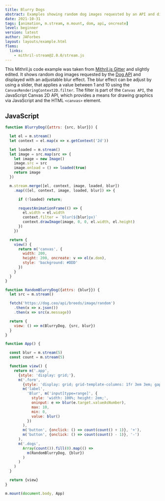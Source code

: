 ```yaml
---
title: Blurry Dogs
abstract: Examples showing random dog images requested by an API and displayed with an adjustable blur effect.
date: 2021-10-31
tags: [animation, m.stream, m.mount, dom, api, oncreate]
level: beginner
version: latest
author: JAForbes
layout: layouts/example.html
flems:
  links:
    - mithril-stream@2.0.0/stream.js
---
```


This Mithril.js code example was taken from [Mithril.js Gitter](https://gitter.im/mithriljs/mithril.js?at=617e0eaf98c13e75500896f2) and slightly edited.
It shows random dog images requested by the [Dog API](https://dog.ceo/dog-api/) and displayed with an adjustable blur effect.
The blur effect can be adjust by using a slider, that applies a value between 1 and 10 using the `CanvasRenderingContext2D.filter`.
The filter is part of the `Canvas API`, the JavaScript Canvas 2D API, which provides a means for drawing graphics via JavaScript and the HTML `<canvas>` element.

## JavaScript

~~~js
function BlurryDog({attrs: {src, blur}}) {

  let el = m.stream()
  let context = el.map(x => x.getContext('2d'))

  let loaded = m.stream()
  let image = src.map(src => {
    let image = new Image()
    image.src = src
    image.onload = () => loaded(true)
    return image
  })

  m.stream.merge([el, context, image, loaded, blur])
    .map(([el, context, image, loaded, blur]) => {

      if (!loaded) return;

      requestAnimationFrame(() => {
        el.width = el.width
        context.filter = `blur(${blur}px)`
        context.drawImage(image, 0, 0, el.width, el.height)
      })
    })

  return {
    view() {
      return m('canvas', {
        width: 200,
        height: 200, oncreate: v => el(v.dom),
        style: 'background: #DDD'
      })
    }
  }
}

function RandomBlurryDog({attrs: {blur}}) {
  let src = m.stream()

  fetch('https://dog.ceo/api/breeds/image/random')
    .then(x => x.json())
    .then(x => src(x.message))

  return {
    view: () => m(BlurryDog, {src, blur})
  }
}

function App() {

  const blur = m.stream(5)
  const count = m.stream(5)

  function view() {
    return m('.app',
      {style: 'display: grid;'},
      m('.form',
        {style: 'display: grid; grid-template-columns: 1fr 3em 3em; gap: 1em;'},
        m('label',
          'Blur', m('input[type=range]', {
            style: 'width: 100%; height: 2em;',
            oninput: e => blur(e.target.valueAsNumber),
            max: 10,
            min: 0,
            value: blur()
          })
        ),
        m('button', {onclick: () => count(count() + 1)}, '+'),
        m('button', {onclick: () => count(count() - 1)}, '-')
      ),
      m('.dogs',
        Array(count()).fill(0).map(() =>
          m(RandomBlurryDog, {blur})
        )
      )
    )
  }

  return {view}
}

m.mount(document.body, App)
~~~
